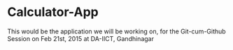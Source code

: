 # Calculator-App
This would be the application we will be working on, for the Git-cum-Github Session on Feb 21st, 2015 at DA-IICT, Gandhinagar
